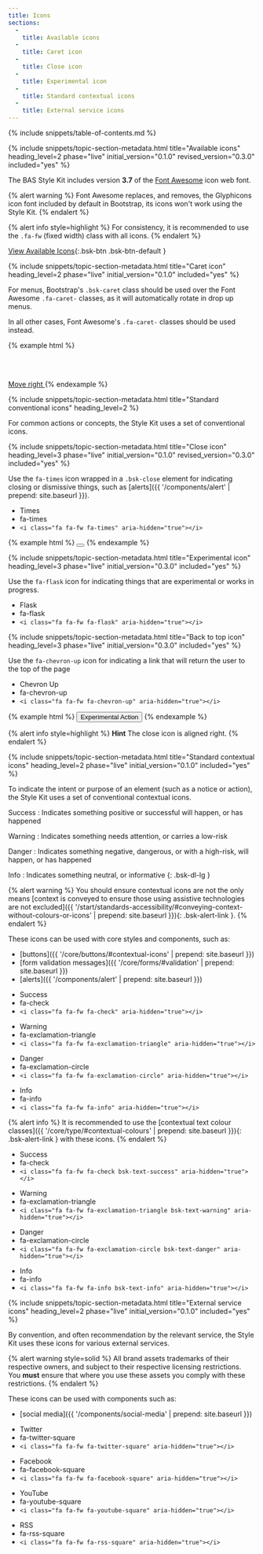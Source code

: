 ```yaml
---
title: Icons
sections:
  -
    title: Available icons
  -
    title: Caret icon
  -
    title: Close icon
  -
    title: Experimental icon
  -
    title: Standard contextual icons
  -
    title: External service icons
---
```


{% include snippets/table-of-contents.md %}

{% include snippets/topic-section-metadata.html
  title="Available icons"
  heading_level=2
  phase="live"
  initial_version="0.1.0"
  revised_version="0.3.0"
  included="yes"
%}

The BAS Style Kit includes version **3.7** of the [Font Awesome](http://fontawesome.io) icon web font.

{% alert warning %}
Font Awesome replaces, and removes, the Glyphicons icon font included by default in Bootstrap, its icons won't work
using the Style Kit.
{% endalert %}

{% alert info style=highlight %}
For consistency, it is recommended to use the `.fa-fw` (fixed width) class with all icons.
{% endalert %}

[View Available Icons](http://fontawesome.io/icons/){:.bsk-btn .bsk-btn-default }

{% include snippets/topic-section-metadata.html
  title="Caret icon"
  heading_level=2
  phase="live"
  initial_version="0.1.0"
  included="yes"
%}

For menus, Bootstrap's `.bsk-caret` class should be used over the Font Awesome `.fa-caret-` classes, as it will
automatically rotate in drop up menus.

In all other cases, Font Awesome's `.fa-caret-` classes should be used instead.

{% example html %}
<span class="bsk-caret"></span>

<br /><br />

<a href="#">Move right <i class="fa fa-fw fa-caret-right" aria-hidden="true"></i></a>
{% endexample %}

{% include snippets/topic-section-metadata.html
  title="Standard conventional icons"
  heading_level=2
%}

For common actions or concepts, the Style Kit uses a set of conventional icons.

{% include snippets/topic-section-metadata.html
  title="Close icon"
  heading_level=3
  phase="live"
  initial_version="0.1.0"
  revised_version="0.3.0"
  included="yes"
%}

Use the `fa-times` icon wrapped in a `.bsk-close` element for indicating closing or dismissive things, such as
[alerts]({{ '/components/alert' | prepend: site.baseurl }}).

<div class="bsk-docs-icons-wrapper">
  <div class="bsk-row">
    <div class="bsk-col-12-md-3">
      <div class="bsk-docs-icon"><i class="fa fa-fw fa-4x fa-times" aria-hidden="true"></i></div>
      <ul class="bsk-list-unstyled bsk-text-center bsk-docs-icons-details">
        <li>Times</li>
        <li class="bsk-docs-icon-reference">fa-times</li>
        <li><code>&lt;i class="fa fa-fw fa-times" aria-hidden="true"&gt;&lt;/i&gt;</code></li>
      </ul>
    </div>
  </div>
</div>

{% example html %}
<button type="button" class="bsk-close" aria-label="Close"><i class="fa fa-fw fa-times" aria-hidden="true"></i></button>
{% endexample %}

{% include snippets/topic-section-metadata.html
  title="Experimental icon"
  heading_level=3
  phase="live"
  initial_version="0.3.0"
  included="yes"
%}

Use the `fa-flask` icon for indicating things that are experimental or works in progress.

<div class="bsk-docs-icons-wrapper">
  <div class="bsk-row">
    <div class="bsk-col-12-md-3">
      <div class="bsk-docs-icon"><i class="fa fa-fw fa-4x fa-flask" aria-hidden="true"></i></div>
      <ul class="bsk-list-unstyled bsk-text-center bsk-docs-icons-details">
        <li>Flask</li>
        <li class="bsk-docs-icon-reference">fa-flask</li>
        <li><code>&lt;i class="fa fa-fw fa-flask" aria-hidden="true"&gt;&lt;/i&gt;</code></li>
      </ul>
    </div>
  </div>
</div>

{% include snippets/topic-section-metadata.html
  title="Back to top icon"
  heading_level=3
  phase="live"
  initial_version="0.3.0"
  included="yes"
%}

Use the `fa-chevron-up` icon for indicating a link that will return the user to the top of the page

<div class="bsk-docs-icons-wrapper">
  <div class="bsk-row">
    <div class="bsk-col-12-md-3">
      <div class="bsk-docs-icon"><i class="fa fa-fw fa-4x fa-chevron-up" aria-hidden="true"></i></div>
      <ul class="bsk-list-unstyled bsk-text-center bsk-docs-icons-details">
        <li>Chevron Up</li>
        <li class="bsk-docs-icon-reference">fa-chevron-up</li>
        <li><code>&lt;i class="fa fa-fw fa-chevron-up" aria-hidden="true"&gt;&lt;/i&gt;</code></li>
      </ul>
    </div>
  </div>
</div>

{% example html %}
<button type="button" class="bsk-btn bsk-btn-experimental"><i class="fa fa-fw fa-flask" aria-hidden="true"></i> Experimental Action</button>
{% endexample %}

{% alert info style=highlight %}
**Hint** The close icon is aligned right.
{% endalert %}

{% include snippets/topic-section-metadata.html
  title="Standard contextual icons"
  heading_level=2
  phase="live"
  initial_version="0.1.0"
  included="yes"
%}

To indicate the intent or purpose of an element (such as a notice or action), the Style Kit uses a set of conventional
contextual icons.

Success
: Indicates something positive or successful will happen, or has happened

Warning
: Indicates something needs attention, or carries a low-risk

Danger
: Indicates something negative, dangerous, or with a high-risk, will happen, or has happened

Info
: Indicates something neutral, or informative
{: .bsk-dl-lg }

{% alert warning %}
You should ensure contextual icons are not the only means
 [context is conveyed to ensure those using assistive technologies are not excluded]({{ '/start/standards-accessibility/#conveying-context-without-colours-or-icons' | prepend: site.baseurl }}){: .bsk-alert-link }.
{% endalert %}

These icons can be used with core styles and components, such as:

* [buttons]({{ '/core/buttons/#contextual-icons' | prepend: site.baseurl }})
* [form validation messages]({{ '/core/forms/#validation' | prepend: site.baseurl }})
* [alerts]({{ '/components/alert' | prepend: site.baseurl }})

<div class="bsk-docs-icons-wrapper">
  <div class="bsk-row">
    <div class="bsk-col-12-md-3">
      <div class="bsk-docs-icon"><i class="fa fa-fw fa-4x fa-check" aria-hidden="true"></i></div>
      <ul class="bsk-list-unstyled bsk-text-center bsk-docs-icons-details">
        <li>Success</li>
        <li class="bsk-docs-icon-reference">fa-check</li>
        <li><code>&lt;i class="fa fa-fw fa-check" aria-hidden="true"&gt;&lt;/i&gt;</code></li>
      </ul>
    </div>
    <div class="bsk-col-12-md-3">
      <div class="bsk-docs-icon"><i class="fa fa-fw fa-4x fa-exclamation-triangle" aria-hidden="true"></i></div>
      <ul class="bsk-list-unstyled bsk-text-center bsk-docs-icons-details">
        <li>Warning</li>
        <li class="bsk-docs-icon-reference">fa-exclamation-triangle</li>
        <li><code>&lt;i class="fa fa-fw fa-exclamation-triangle" aria-hidden="true"&gt;&lt;/i&gt;</code></li>
      </ul>
    </div>
    <div class="bsk-col-12-md-3">
      <div class="bsk-docs-icon"><i class="fa fa-fw fa-4x fa-exclamation-circle" aria-hidden="true"></i></div>
      <ul class="bsk-list-unstyled bsk-text-center bsk-docs-icons-details">
        <li>Danger</li>
        <li class="bsk-docs-icon-reference">fa-exclamation-circle</li>
        <li><code>&lt;i class="fa fa-fw fa-exclamation-circle" aria-hidden="true"&gt;&lt;/i&gt;</code></li>
      </ul>
    </div>
    <div class="bsk-col-12-md-3">
      <div class="bsk-docs-icon"><i class="fa fa-fw fa-4x fa-info" aria-hidden="true"></i></div>
      <ul class="bsk-list-unstyled bsk-text-center bsk-docs-icons-details">
        <li>Info</li>
        <li class="bsk-docs-icon-reference">fa-info</li>
        <li><code>&lt;i class="fa fa-fw fa-info" aria-hidden="true"&gt;&lt;/i&gt;</code></li>
      </ul>
    </div>
  </div>
</div>

{% alert info %}
It is recommended to use the
[contextual text colour classes]({{ '/core/type/#contextual-colours' | prepend: site.baseurl }}){: .bsk-alert-link } with
these icons.
{% endalert %}

<div class="bsk-docs-icons-wrapper">
  <div class="bsk-row">
    <div class="bsk-col-12-md-3">
      <div class="bsk-docs-icon"><i class="fa fa-fw fa-4x fa-check bsk-text-success"
      aria-hidden="true"></i></div>
      <ul class="bsk-list-unstyled bsk-text-center bsk-docs-icons-details">
        <li>Success</li>
        <li class="bsk-docs-icon-reference">fa-check</li>
        <li><code>&lt;i class="fa fa-fw fa-check bsk-text-success" aria-hidden="true"&gt;&lt;/i&gt;</code></li>
      </ul>
    </div>
    <div class="bsk-col-12-md-3">
      <div class="bsk-docs-icon"><i class="fa fa-fw fa-4x fa-exclamation-triangle bsk-text-warning"
      aria-hidden="true"></i></div>
      <ul class="bsk-list-unstyled bsk-text-center bsk-docs-icons-details">
        <li>Warning</li>
        <li class="bsk-docs-icon-reference">fa-exclamation-triangle</li>
        <li><code>&lt;i class="fa fa-fw fa-exclamation-triangle bsk-text-warning" aria-hidden="true"&gt;&lt;/i&gt;</code></li>
      </ul>
    </div>
    <div class="bsk-col-12-md-3">
      <div class="bsk-docs-icon"><i class="fa fa-fw fa-4x fa-exclamation-circle bsk-text-danger"
      aria-hidden="true"></i></div>
      <ul class="bsk-list-unstyled bsk-text-center bsk-docs-icons-details">
        <li>Danger</li>
        <li class="bsk-docs-icon-reference">fa-exclamation-circle</li>
        <li><code>&lt;i class="fa fa-fw fa-exclamation-circle bsk-text-danger" aria-hidden="true"&gt;&lt;/i&gt;</code></li>
      </ul>
    </div>
    <div class="bsk-col-12-md-3">
      <div class="bsk-docs-icon"><i class="fa fa-fw fa-4x fa-info bsk-text-info"
      aria-hidden="true"></i></div>
      <ul class="bsk-list-unstyled bsk-text-center bsk-docs-icons-details">
        <li>Info</li>
        <li class="bsk-docs-icon-reference">fa-info</li>
        <li><code>&lt;i class="fa fa-fw fa-info bsk-text-info" aria-hidden="true"&gt;&lt;/i&gt;</code></li>
      </ul>
    </div>
  </div>
</div>

{% include snippets/topic-section-metadata.html
  title="External service icons"
  heading_level=2
  phase="live"
  initial_version="0.1.0"
  included="yes"
%}

By convention, and often recommendation by the relevant service, the Style Kit uses these icons for various external
services.

{% alert warning style=solid %}
All brand assets trademarks of their respective owners, and subject to their respective licensing restrictions. <br />
You **must** ensure that where you use these assets you comply with these restrictions.
{% endalert %}

These icons can be used with components such as:

* [social media]({{ '/components/social-media' | prepend: site.baseurl }})

<div class="bsk-docs-icons-wrapper">
  <div class="bsk-row">
    <div class="bsk-col-12-md-3">
      <div class="bsk-docs-icon"><i class="fa fa-fw fa-4x fa-twitter-square" aria-hidden="true"></i></div>
      <ul class="bsk-list-unstyled bsk-text-center bsk-docs-icons-details">
        <li>Twitter</li>
        <li class="bsk-docs-icon-reference">fa-twitter-square</li>
        <li><code>&lt;i class="fa fa-fw fa-twitter-square" aria-hidden="true"&gt;&lt;/i&gt;</code></li>
      </ul>
    </div>
    <div class="bsk-col-12-md-3">
      <div class="bsk-docs-icon"><i class="fa fa-fw fa-4x fa-facebook-square" aria-hidden="true"></i></div>
      <ul class="bsk-list-unstyled bsk-text-center bsk-docs-icons-details">
        <li>Facebook</li>
        <li class="bsk-docs-icon-reference">fa-facebook-square</li>
        <li><code>&lt;i class="fa fa-fw fa-facebook-square" aria-hidden="true"&gt;&lt;/i&gt;</code></li>
      </ul>
    </div>
    <div class="bsk-col-12-md-3">
      <div class="bsk-docs-icon"><i class="fa fa-fw fa-4x fa-youtube-square" aria-hidden="true"></i></div>
      <ul class="bsk-list-unstyled bsk-text-center bsk-docs-icons-details">
        <li>YouTube</li>
        <li class="bsk-docs-icon-reference">fa-youtube-square</li>
        <li><code>&lt;i class="fa fa-fw fa-youtube-square" aria-hidden="true"&gt;&lt;/i&gt;</code></li>
      </ul>
    </div>
    <div class="bsk-col-12-md-3">
      <div class="bsk-docs-icon"><i class="fa fa-fw fa-4x fa-rss-square"
      aria-hidden="true"></i></div>
      <ul class="bsk-list-unstyled bsk-text-center bsk-docs-icons-details">
        <li>RSS</li>
        <li class="bsk-docs-icon-reference">fa-rss-square</li>
        <li><code>&lt;i class="fa fa-fw fa-rss-square" aria-hidden="true"&gt;&lt;/i&gt;</code></li>
      </ul>
    </div>
  </div>
</div>
